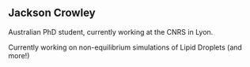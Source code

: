 ## Jackson Crowley

Australian PhD student, currently working at the CNRS in Lyon.

Currently working on non-equilibrium simulations of Lipid Droplets (and more!)
